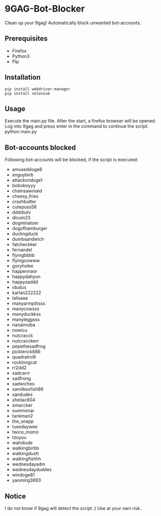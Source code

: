 # 9GAG-Bot-Blocker
Clean up your 9gag! Automatically block unwanted bot-accounts.

## Prerequisites
- Firefox
- Python3
- Pip

## Installation
```
pip install webdriver-manager
pip install selenium
```

## Usage
Execute the main.py file. After the start, a firefox browser will be opened. Log into 9gag and press enter in the command to continue the script.
python main.py

## Bot-accounts blocked
Following bot-accounts will be blocked, if the script is executed:
- amuseddoge8
- anguybirb
- attackondoge1
- boboboyyy
- chainsawmaid
- cheesy_fries
- crashbutter
- cutepuss58
- ddddiutv
- dicum23
- dogminatoer
- dogofhamburger
- duckngduck
- dumbsandwich
- fatcheckker
- fernandel
- flyingbbbb
- flyingcowww
- goryholee
- happennaor
- happydahyun
- happysaddd
- idudus
- karlan222222
- lalisaaa
- manyarmpittsss
- manycowsss
- manyduckkss
- manyleggsss
- nanaimoba
- nowicu
- nutcracck
- nutcracckerr
- pepethesadfrog
- picklerick666
- quadratini9
- rocklongcat
- rr2dd2
- sadcarrr
- sadfrong
- sadwiches
- samlikesfish86
- sandudes
- sheilac804
- smaccker
- summonar
- tankman2
- the_snapp
- tuesdaywee
- twice_momo
- tzuyuu
- wahdiude
- walkingbirbb
- walkingdustt
- walkingfishhh
- wednesdayadm
- wednesdayduddes
- windoge81
- yaoming3893

## Notice
I do not know if 9gag will detect the script :) Use at your own risk..
